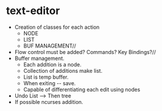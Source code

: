 # text-editor
- Creation of classes for each action
	- NODE
	- LIST
	- BUF MANAGEMENT//
- Flow control must be added? Commands? Key Bindings?//
- Buffer management.
	* Each addition is a node.
	* Collection of additions make list.
	* List is temp buffer.
	* When exiting -- save.
	* Capable of differentiating each edit using nodes
- Undo List --> Then tree		
- If possible ncurses addition.
